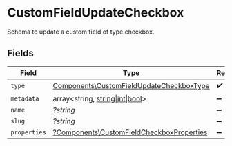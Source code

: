 # CustomFieldUpdateCheckbox

Schema to update a custom field of type checkbox.


## Fields

| Field                                                                                                 | Type                                                                                                  | Required                                                                                              | Description                                                                                           |
| ----------------------------------------------------------------------------------------------------- | ----------------------------------------------------------------------------------------------------- | ----------------------------------------------------------------------------------------------------- | ----------------------------------------------------------------------------------------------------- |
| `type`                                                                                                | [Components\CustomFieldUpdateCheckboxType](../../Models/Components/CustomFieldUpdateCheckboxType.md)  | :heavy_check_mark:                                                                                    | N/A                                                                                                   |
| `metadata`                                                                                            | array<string, [string\|int\|bool](../../Models/Components/CustomFieldUpdateCheckboxMetadata.md)>      | :heavy_minus_sign:                                                                                    | N/A                                                                                                   |
| `name`                                                                                                | *?string*                                                                                             | :heavy_minus_sign:                                                                                    | N/A                                                                                                   |
| `slug`                                                                                                | *?string*                                                                                             | :heavy_minus_sign:                                                                                    | N/A                                                                                                   |
| `properties`                                                                                          | [?Components\CustomFieldCheckboxProperties](../../Models/Components/CustomFieldCheckboxProperties.md) | :heavy_minus_sign:                                                                                    | N/A                                                                                                   |